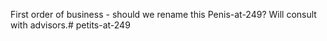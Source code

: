 First order of business - should we rename this Penis-at-249? Will consult with advisors.# petits-at-249
